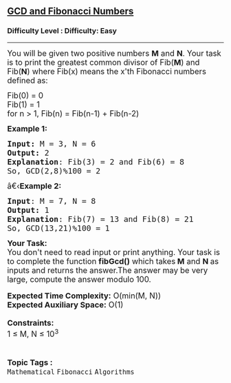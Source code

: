 <h2><a href="https://www.geeksforgeeks.org/problems/gcd-and-fibonacci-numbers4351/1">GCD and Fibonacci Numbers</a></h2><h3>Difficulty Level : Difficulty: Easy</h3><hr><div class="problems_problem_content__Xm_eO"><p><span style="font-size:18px">You will be given two positive numbers <strong>M</strong> and <strong>N</strong>. Your task is to print the greatest common divisor of Fib(<strong>M</strong>) and Fib(<strong>N</strong>) where Fib(x) means the x'th Fibonacci numbers defined as:</span></p>

<p><span style="font-size:18px">Fib(0) = 0<br>
Fib(1) = 1<br>
for n &gt; 1, Fib(n) = Fib(n-1) + Fib(n-2)</span></p>

<p><span style="font-size:18px"><strong>Example 1:</strong></span></p>

<pre><span style="font-size:18px"><strong>Input:</strong> M = 3, N = 6
<strong>Output:</strong> 2
<strong>Explanation</strong>: Fib(3) = 2 and Fib(6) = 8
So, GCD(2,8)%100 = 2</span></pre>

<p><span style="font-size:18px">â€‹<strong>Example 2:</strong></span></p>

<pre><span style="font-size:18px"><strong>Input</strong>: M = 7, N = 8
<strong>Output:</strong> 1
<strong>Explanation</strong>: Fib(7) = 13 and Fib(8) = 21
So, GCD(13,21)%100 = 1</span></pre>

<p><span style="font-size:18px"><strong>Your Task:&nbsp;&nbsp;</strong><br>
You don't need to read input or print anything. Your task is to complete the function&nbsp;<strong>fibGcd()</strong>&nbsp;which takes<strong> M</strong> and <strong>N&nbsp;</strong>as inputs and returns the answer.The answer may be very large, compute the answer modulo 100</span><span style="font-size:18px">.</span><br>
<br>
<span style="font-size:18px"><strong>Expected Time Complexity:</strong>&nbsp;O(min(M, N))<br>
<strong>Expected Auxiliary Space:</strong>&nbsp;O(1)<br>
<br>
<strong>Constraints:</strong><br>
1 ≤ M, N ≤ 10<sup>3</sup></span></p>
</div><br><p><span style=font-size:18px><strong>Topic Tags : </strong><br><code>Mathematical</code>&nbsp;<code>Fibonacci</code>&nbsp;<code>Algorithms</code>&nbsp;